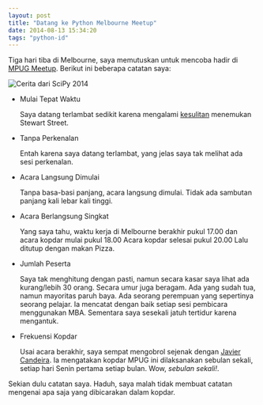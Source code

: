 ```yaml
---
layout: post
title: "Datang ke Python Melbourne Meetup"
date: 2014-08-13 15:34:20
tags: "python-id" 
---
```


Tiga hari tiba di Melbourne, saya memutuskan untuk mencoba hadir di [MPUG Meetup](https://wiki.python.org/moin/MelbournePUG). Berikut ini beberapa catatan saya: 

![Cerita dari SciPy 2014](/images/mpug-aug-2014.png) 

* Mulai Tepat Waktu

  Saya datang terlambat sedikit karena mengalami [kesulitan](http://zakiakhmad.wordpress.com/2014/08/11/peta-dan-tempat-baru/) menemukan Stewart Street.

* Tanpa Perkenalan

  Entah karena saya datang terlambat, yang jelas saya tak melihat ada sesi perkenalan. 

* Acara Langsung Dimulai

  Tanpa basa-basi panjang, acara langsung dimulai. Tidak ada sambutan panjang kali lebar kali tinggi. 

* Acara Berlangsung Singkat

  Yang saya tahu, waktu kerja di Melbourne berakhir pukul 17.00 dan acara kopdar mulai pukul 18.00 Acara kopdar selesai pukul 20.00 Lalu ditutup dengan makan Pizza. 

* Jumlah Peserta

  Saya tak menghitung dengan pasti, namun secara kasar saya lihat ada kurang/lebih 30 orang. Secara umur juga beragam. Ada yang sudah tua, namun mayoritas paruh baya. Ada seorang perempuan yang sepertinya seorang pelajar. Ia mencatat dengan baik setiap sesi pembicara menggunakan MBA. Sementara saya sesekali jatuh tertidur karena mengantuk.

* Frekuensi Kopdar

  Usai acara berakhir, saya sempat mengobrol sejenak dengan [Javier Candeira](https://github.com/candeira). Ia mengatakan kopdar MPUG ini dilaksanakan sebulan sekali, setiap hari Senin pertama setiap bulan. Wow, _sebulan sekali!_. 

Sekian dulu catatan saya. Haduh, saya malah tidak membuat catatan mengenai apa saja yang dibicarakan dalam kopdar.
